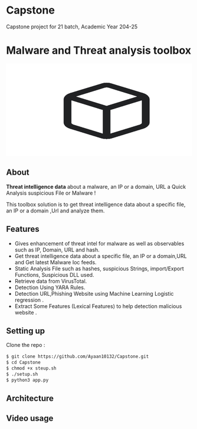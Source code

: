 # Capstone
Capstone project for 21 batch, Academic Year 204-25

# Malware and Threat analysis toolbox 



<img src="images/logo.png"  width=547 height=250 alt="ToolBox"/>

## About

 **Threat intelligence data** about a malware, an IP or a domain, URL  a Quick Analysis suspicious File or Malware ! 
 
 This toolbox solution is to get threat intelligence data about a specific file, an IP or a domain ,Url and analyze them.


## Features 

- Gives enhancement of threat intel for malware as well as observables such as IP, Domain, URL and hash.
- Get threat intelligence data about a specific file, an IP or a domain,URL and Get latest Malware Ioc feeds.
- Static Analysis File such as hashes, suspicious Strings, import/Export Functions, Suspicious DLL used.
- Retrieve data from VirusTotal.
- Detection Using YARA Rules.
- Detection URL,Phishing Website using Machine Learning Logistic regression .
- Extract Some Features (Lexical Features) to help detection malicious website .

## Setting up 

Clone the repo : 

    $ git clone https://github.com/Ayaan10132/Capstone.git
    $ cd Capstone
    $ chmod +x steup.sh
    $ ./setup.sh
    $ python3 app.py 


## Architecture

## Video usage






